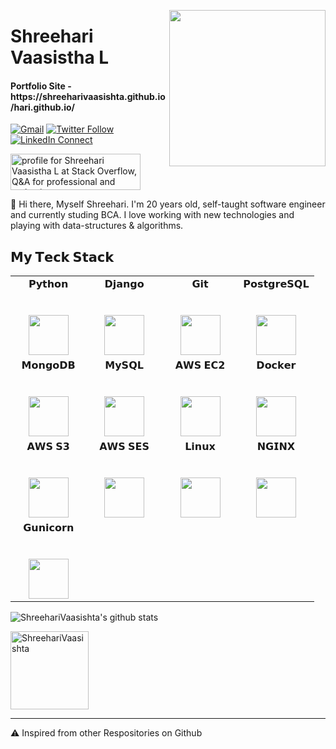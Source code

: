 <a target="_blank" href="https://shreeharivaasishta.github.io/hari.github.io/"><img width="250" align="right" src="https://media1.giphy.com/media/f3iwJFOVOwuy7K6FFw/giphy.gif"></a>

# Shreehari Vaasistha L
<h4>Portfolio Site - https://shreeharivaasishta.github.io/hari.github.io/</h4>

[![Gmail](https://img.shields.io/badge/gmail-%23B23121.svg?&style=for-the-badge&logo=gmail&logoColor=white
)](mailto:shreehari9481@gmail.com?subject=From%20GitHub&cc=shreehari9481@gmail.com&body=Hi,%20there.%20Found%20you%20from%20GitHub.)
[![Twitter Follow](https://img.shields.io/badge/twitter-%231DA1F2.svg?&style=for-the-badge&logo=twitter&logoColor=white)](https://twitter.com/Hary86389970)
[![LinkedIn Connect](https://img.shields.io/badge/linkedin-%230077B5.svg?&style=for-the-badge&logo=linkedin&logoColor=white)](https://www.linkedin.com/in/shreehari-vaasistha-l/)

<a href="https://stackoverflow.com/users/11481441/shreehari-vaasistha-l"><img src="https://stackoverflow.com/users/flair/11481441.png?theme=dark" width="208" height="58" alt="profile for Shreehari Vaasistha L at Stack Overflow, Q&amp;A for professional and enthusiast programmers" title="profile for Shreehari Vaasistha L at Stack Overflow, Q&amp;A for professional and enthusiast programmers"></a>

:wave: Hi there, Myself Shreehari. I'm 20 years old, self-taught software engineer and currently studing BCA. I love working with new technologies and playing with data-structures & algorithms.
## 𝗠𝘆 𝗧𝗲𝗰𝗸 𝗦𝘁𝗮𝗰𝗸

<table>
  <tbody>
    <tr valign="top">
      <td width="25%" align="center">
        <span>𝗣𝘆𝘁𝗵𝗼𝗻</span><br><br><br>
        <img height="64px" src="https://www.python.org/static/community_logos/python-logo-generic.svg">
      </td>
      <td width="25%" align="center">
        <span>𝗗𝗷𝗮𝗻𝗴𝗼</span><br><br><br>
        <img height="64px" src="https://cdn.svgporn.com/logos/django.svg">
      </td>
      <td width="25%" align="center">
        <span>𝗚𝗶𝘁</span><br><br><br>
        <img height="64px" src="https://cdn.svgporn.com/logos/git-icon.svg">
      </td>
      <td width="25%" align="center">
        <span>𝗣𝗼𝘀𝘁𝗴𝗿𝗲𝗦𝗤𝗟</span><br><br><br>
        <img height="64px" src="https://cdn.svgporn.com/logos/postgresql.svg">
      </td>        
    </tr>
    <tr valign="top">    
      <td width="25%" align="center">
        <span>𝗠𝗼𝗻𝗴𝗼𝗗𝗕</span><br><br><br>
        <img height="64px" src="https://cdn.svgporn.com/logos/mongodb.svg">
      </td>
      <td width="25%" align="center">
        <span>𝗠𝘆𝗦𝗤𝗟</span><br><br><br>
        <img height="64px" src="https://cdn.svgporn.com/logos/mysql.svg">
      </td>
      <td width="25%" align="center">
        <span>𝗔𝗪𝗦 𝗘𝗖𝟮</span><br><br><br>
        <img height="64px" src="https://cdn.svgporn.com/logos/aws-ec2.svg">
      </td>
      <td width="25%" align="center">
        <span>𝗗𝗼𝗰𝗸𝗲𝗿</span><br><br><br>
        <img height="64px" src="https://cdn.svgporn.com/logos/docker-icon.svg">
      </td>      
    </tr>
    <tr valign="top">
      <td width="25%" align="center">
        <span>𝗔𝗪𝗦 𝗦𝟯</span><br><br><br>
        <img height="64px" src="https://cdn.svgporn.com/logos/aws-s3.svg">
      </td>
      <td width="25%" align="center">
        <span>𝗔𝗪𝗦 𝗦𝗘𝗦</span><br><br><br>
        <img height="64px" src="https://cdn.svgporn.com/logos/aws-ses.svg">
      </td>
      <td width="25%" align="center">
        <span>𝗟𝗶𝗻𝘂𝘅</span><br><br><br>
        <img height="64px" src="https://cdn.svgporn.com/logos/linux-tux.svg">
      </td>
      <td width="25%" align="center">
        <span>𝗡𝗚𝗜𝗡𝗫</span><br><br><br>
        <img height="64px" src="https://quiksite.com/wp-content/uploads/2016/09/Nginx-Logo-02.png">
      </td>      
    </tr>
    <tr valign="top">
      <td width="25%" align="center">
        <span>𝗚𝘂𝗻𝗶𝗰𝗼𝗿𝗻</span><br><br><br>
        <img height="64px" src="https://cdn.worldvectorlogo.com/logos/gunicorn.svg">
      </td>      
    </tr>    
  </tbody>
</table>

![ShreehariVaasishta's github stats](https://github-readme-stats.vercel.app/api?username=ShreehariVaasishta&hide=["issues"]&show_icons=true&bg_color=black)

<p align="left"><img width="125" src="https://komarev.com/ghpvc/?username=ShreehariVaasishta&style=flat-square" alt="ShreehariVaasishta"></p>

---
⚠️ Inspired from other Respositories on Github
